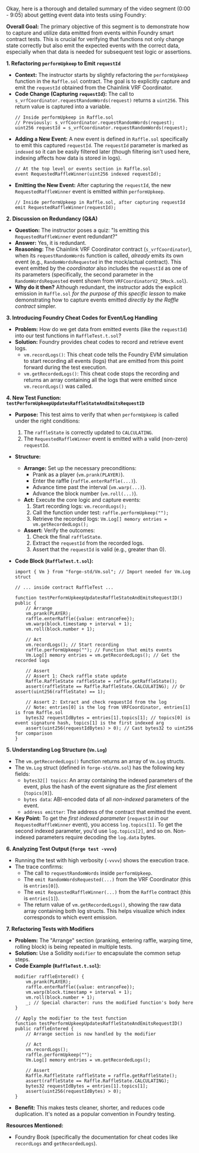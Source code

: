 Okay, here is a thorough and detailed summary of the video segment (0:00 - 9:05) about getting event data into tests using Foundry:

**Overall Goal:**
The primary objective of this segment is to demonstrate how to capture and utilize data emitted from events within Foundry smart contract tests. This is crucial for verifying that functions not only change state correctly but also emit the expected events with the correct data, especially when that data is needed for subsequent test logic or assertions.

**1. Refactoring `performUpkeep` to Emit `requestId`**

*   **Context:** The instructor starts by slightly refactoring the `performUpkeep` function in the `Raffle.sol` contract. The goal is to explicitly capture and emit the `requestId` obtained from the Chainlink VRF Coordinator.
*   **Code Change (Capturing `requestId`):** The call to `s_vrfCoordinator.requestRandomWords(request)` returns a `uint256`. This return value is captured into a variable.
    ```solidity
    // Inside performUpkeep in Raffle.sol
    // Previously: s_vrfCoordinator.requestRandomWords(request);
    uint256 requestId = s_vrfCoordinator.requestRandomWords(request);
    ```
*   **Adding a New Event:** A new event is defined in `Raffle.sol` specifically to emit this captured `requestId`. The `requestId` parameter is marked as `indexed` so it can be easily filtered later (though filtering isn't used here, indexing affects how data is stored in logs).
    ```solidity
    // At the top level or events section in Raffle.sol
    event RequestedRaffleWinner(uint256 indexed requestId);
    ```
*   **Emitting the New Event:** After capturing the `requestId`, the new `RequestedRaffleWinner` event is emitted within `performUpkeep`.
    ```solidity
    // Inside performUpkeep in Raffle.sol, after capturing requestId
    emit RequestedRaffleWinner(requestId);
    ```

**2. Discussion on Redundancy (Q&A)**

*   **Question:** The instructor poses a quiz: "Is emitting this `RequestedRaffleWinner` event redundant?"
*   **Answer:** Yes, it is redundant.
*   **Reasoning:** The Chainlink VRF Coordinator contract (`s_vrfCoordinator`), when its `requestRandomWords` function is called, *already* emits its own event (e.g., `RandomWordsRequested` in the mock/actual contract). This event emitted by the *coordinator* also includes the `requestId` as one of its parameters (specifically, the second parameter in the `RandomWordsRequested` event shown from `VRFCoordinatorV2_5Mock.sol`).
*   **Why do it then?** Although redundant, the instructor adds the explicit emission in `Raffle.sol` *for the purpose of this specific lesson* to make demonstrating how to capture events emitted *directly by the Raffle contract* simpler.

**3. Introducing Foundry Cheat Codes for Event/Log Handling**

*   **Problem:** How do we get data from emitted events (like the `requestId`) into our test functions in `RaffleTest.t.sol`?
*   **Solution:** Foundry provides cheat codes to record and retrieve event logs.
    *   `vm.recordLogs()`: This cheat code tells the Foundry EVM simulation to start recording all events (logs) that are emitted from this point forward during the test execution.
    *   `vm.getRecordedLogs()`: This cheat code stops the recording and returns an array containing all the logs that were emitted since `vm.recordLogs()` was called.

**4. New Test Function: `testPerformUpkeepUpdatesRaffleStateAndEmitsRequestID`**

*   **Purpose:** This test aims to verify that when `performUpkeep` is called under the right conditions:
    1.  The `raffleState` is correctly updated to `CALCULATING`.
    2.  The `RequestedRaffleWinner` event is emitted with a valid (non-zero) `requestId`.
*   **Structure:**
    *   **Arrange:** Set up the necessary preconditions:
        *   Prank as a player (`vm.prank(PLAYER)`).
        *   Enter the raffle (`raffle.enterRaffle(...)`).
        *   Advance time past the interval (`vm.warp(...)`).
        *   Advance the block number (`vm.roll(...)`).
    *   **Act:** Execute the core logic and capture events:
        1.  Start recording logs: `vm.recordLogs();`
        2.  Call the function under test: `raffle.performUpkeep("");`
        3.  Retrieve the recorded logs: `Vm.Log[] memory entries = vm.getRecordedLogs();`
    *   **Assert:** Verify the outcomes:
        1.  Check the final `raffleState`.
        2.  Extract the `requestId` from the recorded logs.
        3.  Assert that the `requestId` is valid (e.g., greater than 0).

*   **Code Block (`RaffleTest.t.sol`):**
    ```solidity
    import { Vm } from "forge-std/Vm.sol"; // Import needed for Vm.Log struct

    // ... inside contract RaffleTest ...

    function testPerformUpkeepUpdatesRaffleStateAndEmitsRequestID() public {
        // Arrange
        vm.prank(PLAYER);
        raffle.enterRaffle({value: entranceFee});
        vm.warp(block.timestamp + interval + 1);
        vm.roll(block.number + 1);

        // Act
        vm.recordLogs(); // Start recording
        raffle.performUpkeep(""); // Function that emits events
        Vm.Log[] memory entries = vm.getRecordedLogs(); // Get the recorded logs

        // Assert
        // Assert 1: Check raffle state update
        Raffle.RaffleState raffleState = raffle.getRaffleState();
        assert(raffleState == Raffle.RaffleState.CALCULATING); // Or assert(uint256(raffleState) == 1);

        // Assert 2: Extract and check requestId from the log
        // Note: entries[0] is the log from VRFCoordinator, entries[1] is from Raffle.sol
        bytes32 requestIdBytes = entries[1].topics[1]; // topics[0] is event signature hash, topics[1] is the first indexed arg
        assert(uint256(requestIdBytes) > 0); // Cast bytes32 to uint256 for comparison
    }
    ```

**5. Understanding Log Structure (`Vm.Log`)**

*   The `vm.getRecordedLogs()` function returns an array of `Vm.Log` structs.
*   The `Vm.Log` struct (defined in `forge-std/Vm.sol`) has the following key fields:
    *   `bytes32[] topics`: An array containing the indexed parameters of the event, plus the hash of the event signature as the *first* element (`topics[0]`).
    *   `bytes data`: ABI-encoded data of all *non-indexed* parameters of the event.
    *   `address emitter`: The address of the contract that emitted the event.
*   **Key Point:** To get the *first indexed parameter* (`requestId` in our `RequestedRaffleWinner` event), you access `log.topics[1]`. To get the second indexed parameter, you'd use `log.topics[2]`, and so on. Non-indexed parameters require decoding the `log.data` bytes.

**6. Analyzing Test Output (`forge test -vvvv`)**

*   Running the test with high verbosity (`-vvvv`) shows the execution trace.
*   The trace confirms:
    *   The call to `requestRandomWords` inside `performUpkeep`.
    *   The `emit RandomWordsRequested(...)` from the VRF Coordinator (this is `entries[0]`).
    *   The `emit RequestedRaffleWinner(...)` from the `Raffle` contract (this is `entries[1]`).
    *   The return value of `vm.getRecordedLogs()`, showing the raw data array containing both log structs. This helps visualize which index corresponds to which event emission.

**7. Refactoring Tests with Modifiers**

*   **Problem:** The "Arrange" section (pranking, entering raffle, warping time, rolling block) is being repeated in multiple tests.
*   **Solution:** Use a Solidity `modifier` to encapsulate the common setup steps.
*   **Code Example (`RaffleTest.t.sol`):**
    ```solidity
    modifier raffleEntered() {
        vm.prank(PLAYER);
        raffle.enterRaffle({value: entranceFee});
        vm.warp(block.timestamp + interval + 1);
        vm.roll(block.number + 1);
        _; // Special character: runs the modified function's body here
    }

    // Apply the modifier to the test function
    function testPerformUpkeepUpdatesRaffleStateAndEmitsRequestID() public raffleEntered {
        // Arrange section is now handled by the modifier

        // Act
        vm.recordLogs();
        raffle.performUpkeep("");
        Vm.Log[] memory entries = vm.getRecordedLogs();

        // Assert
        Raffle.RaffleState raffleState = raffle.getRaffleState();
        assert(raffleState == Raffle.RaffleState.CALCULATING);
        bytes32 requestIdBytes = entries[1].topics[1];
        assert(uint256(requestIdBytes) > 0);
    }
    ```
*   **Benefit:** This makes tests cleaner, shorter, and reduces code duplication. It's noted as a popular convention in Foundry testing.

**Resources Mentioned:**
*   Foundry Book (specifically the documentation for cheat codes like `recordLogs` and `getRecordedLogs`).